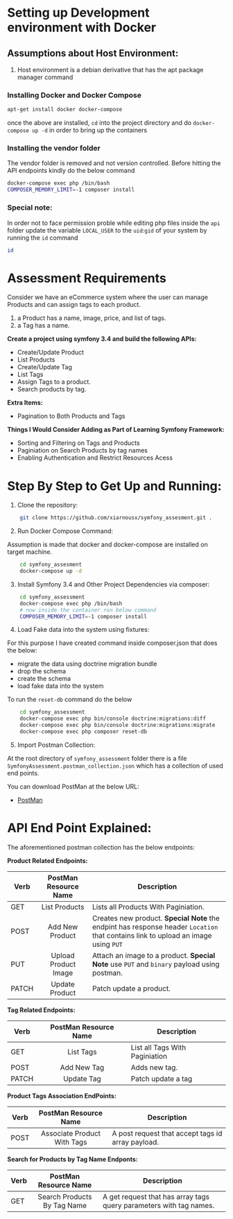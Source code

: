 # Setting up Development environment with Docker

## Assumptions about Host Environment:

1. Host environment is a debian derivative that has the apt package manager command

### Installing Docker and Docker Compose

```bash
apt-get install docker docker-compose
```

once the above are installed, `cd` into the project directory and do `docker-compose up -d` in order to bring up the containers

### Installing the vendor folder

The vendor folder is removed and not version controlled. Before hitting the API endpoints kindly do the below command

```bash
docker-compose exec php /bin/bash
COMPOSER_MEMORY_LIMIT=-1 composer install
```

### Special note:

In order not to face permission proble while editing php files inside the `api` folder update the variable `LOCAL_USER` to the `uid`:`gid` of your system by running the `id` command

```bash
id
```

# Assessment Requirements

Consider we have an eCommerce system where the user can manage Products and can assign tags to each product.

1. a Product has a name, image, price, and list of tags.
2. a Tag has a name.

**Create a project using symfony 3.4 and build the following APIs:**

- Create/Update Product
- List Products
- Create/Update Tag
- List Tags
- Assign Tags to a product.
- Search products by tag.

**Extra Items:**

- Pagination to Both Products and Tags

**Things I Would Consider Adding as Part of Learning Symfony Framework:**

- Sorting and Filtering on Tags and Products
- Paginiation on Search Products by tag names
- Enabling Authentication and Restrict Resources Acess

# Step By Step to Get Up and Running:

1. Clone the repository:

```bash
    git clone https://github.com/xiarnousx/symfony_assesment.git .
```

2. Run Docker Compose Command:

Assumption is made that docker and docker-compose are installed on target machine.

```bash
    cd symfony_assesment
    docker-compose up -d
```

3. Install Symfony 3.4 and Other Project Dependencies via composer:

```bash
    cd symfony_assessment
    docker-compose exec php /bin/bash
    # now inside the container run below command
    COMPOSER_MEMORY_LIMIT=-1 composer install
```

4. Load Fake data into the system using fixtures:

For this purpose I have created command inside composer.json that does the below:

- migrate the data using doctrine migration bundle
- drop the schema
- create the schema
- load fake data into the system

To run the `reset-db` command do the below

```bash
    cd symfony_assessment
    docker-compose exec php bin/console doctrine:migrations:diff
    docker-compose exec php bin/console doctrine:migrations:migrate
    docker-compose exec php composer reset-db
```

5. Import Postman Collection:

At the root directory of `symfony_assessment` folder there is a file `SymfonyAssessment.postman_collection.json` which has a collection of used end points.

You can download PostMan at the below URL:

- [PostMan](https://www.postman.com/)

# API End Point Explained:

The aforementioned postman collection has the below endpoints:

**Product Related Endpoints:**

| Verb  | PostMan Resource Name | Description                                                                                                                        |
| ----- | :-------------------: | ---------------------------------------------------------------------------------------------------------------------------------- |
| GET   |     List Products     | Lists all Products With Paginiation.                                                                                               |
| POST  |    Add New Product    | Creates new product. **Special Note** the endpint has response header `Location` that contains link to upload an image using `PUT` |
| PUT   | Upload Product Image  | Attach an image to a product. **Special Note** use `PUT` and `binary` payload using postman.                                       |
| PATCH |    Update Product     | Patch update a product.                                                                                                            |

**Tag Related Endpoints:**

| Verb  | PostMan Resource Name | Description                    |
| ----- | :-------------------: | ------------------------------ |
| GET   |       List Tags       | List all Tags With Paginiation |
| POST  |      Add New Tag      | Adds new tag.                  |
| PATCH |      Update Tag       | Patch update a tag             |

**Product Tags Association EndPoints:**

| Verb |    PostMan Resource Name    | Description                                       |
| ---- | :-------------------------: | ------------------------------------------------- |
| POST | Associate Product With Tags | A post request that accept tags id array payload. |

**Search for Products by Tag Name Endponts:**

| Verb |    PostMan Resource Name    | Description                                                        |
| ---- | :-------------------------: | ------------------------------------------------------------------ |
| GET  | Search Products By Tag Name | A get request that has array tags query parameters with tag names. |
